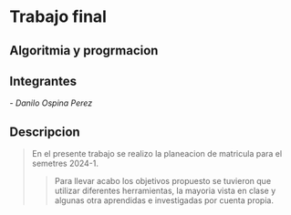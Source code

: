 # Trabajo final 
## Algoritmia y progrmacion
## Integrantes

*- Danilo Ospina Perez* 
## Descripcion

> En el presente trabajo se realizo la planeacion de matricula para el semetres 2024-1. 
>> Para llevar acabo los objetivos propuesto se tuvieron que utilizar diferentes herramientas, la mayoria vista en clase y algunas otra aprendidas e investigadas por cuenta propia. 
